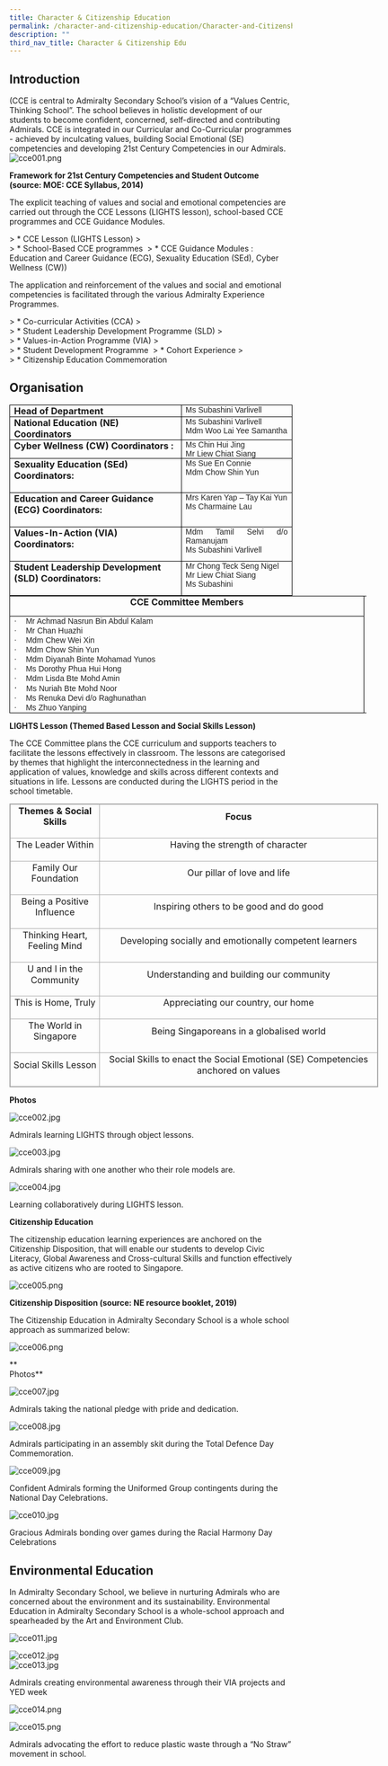 ```yaml
---
title: Character & Citizenship Education
permalink: /character-and-citizenship-education/Character-and-Citizenship-Edu/permalink
description: ""
third_nav_title: Character & Citizenship Edu
---
```


Introduction
------------

(CCE is central to Admiralty Secondary School’s vision of a “Values Centric, Thinking School”. The school believes in holistic development of our students to become confident, concerned, self-directed and contributing Admirals. CCE is integrated in our Curricular and Co-Curricular programmes - achieved by inculcating values, building Social Emotional (SE) competencies and developing 21st Century Competencies in our Admirals.![cce001.png](https://admiraltysec.moe.edu.sg/qql/slot/u752/Student%20Development%20&amp;%20Learning%20for%20Life/CCE/CCE/2019/cce001.png)  

**Framework for 21st&nbsp;Century Competencies and Student Outcome (source: MOE: CCE Syllabus, 2014)**

The explicit teaching of values and social and emotional competencies are carried out through the CCE Lessons (LIGHTS lesson), school-based CCE programmes and CCE Guidance Modules.&nbsp;

&gt; *   CCE Lesson (LIGHTS Lesson)
&gt;     
&gt; *   School-Based CCE programmes&nbsp;
&gt; *   CCE Guidance Modules : Education and Career Guidance (ECG), Sexuality Education (SEd), Cyber Wellness (CW))

  

The application and reinforcement of the values and social and emotional competencies is facilitated through the various Admiralty Experience Programmes.

&gt; *   Co-curricular Activities (CCA)
&gt;     
&gt; *   Student Leadership Development Programme (SLD)
&gt;     
&gt; *   Values-in-Action Programme (VIA)
&gt;     
&gt; *   Student Development Programme&nbsp;
&gt; *   Cohort Experience
&gt;     
&gt; *   Citizenship Education Commemoration

Organisation
------------

  

<table style="margin: 0px; outline: 0px; padding: 0px; border-collapse: collapse; border: none;" cellpadding="0" cellspacing="0" border="1" class="MsoTableGrid"><tbody style="margin: 0px; outline: 0px; padding: 0px;"><tr style="margin: 0px; outline: 0px; padding: 0px;"><td style="margin: 0px; outline: 0px; padding: 0in 5.4pt; width: 278.75pt; border: 1pt solid windowtext;" valign="top" width="286"><p style="margin: 0px 0px 0.0001pt; outline: 0px; padding: 0px; line-height: normal;" class="MsoNormal"><b style="margin: 0px; outline: 0px; padding: 0px;"><span style="margin: 0px; outline: 0px; padding: 0px;" lang="EN-SG">Head of Department</span></b></p></td><td style="margin: 0px; outline: 0px; padding: 0in 5.4pt; width: 172.05pt; border-top: 1pt solid windowtext; border-right: 1pt solid windowtext; border-bottom: 1pt solid windowtext; border-image: initial; border-left: none;" valign="top" width="185"><p style="margin: 0px 0px 0.0001pt; outline: 0px; padding: 0px; line-height: normal; text-align: justify;" class="MsoNormal"><span style="margin: 0px; outline: 0px; padding: 0px; font-size: 10.5pt; font-family: &quot;Trebuchet MS&quot;, sans-serif; color: rgb(34, 34, 34);" lang="EN-SG">Ms Subashini Varlivell</span></p></td></tr><tr style="margin: 0px; outline: 0px; padding: 0px;"><td style="margin: 0px; outline: 0px; padding: 0in 5.4pt; width: 278.75pt; border-right: 1pt solid windowtext; border-bottom: 1pt solid windowtext; border-left: 1pt solid windowtext; border-image: initial; border-top: none;" valign="top" width="286"><p style="margin: 0px 0px 0.0001pt; outline: 0px; padding: 0px; line-height: normal;" class="MsoNormal"><b style="margin: 0px; outline: 0px; padding: 0px;"><span style="margin: 0px; outline: 0px; padding: 0px;" lang="EN-SG">National Education (NE) Coordinators</span></b></p></td><td style="margin: 0px; outline: 0px; padding: 0in 5.4pt; width: 172.05pt; border-top: none; border-left: none; border-bottom: 1pt solid windowtext; border-right: 1pt solid windowtext;" valign="top" width="185"><p style="margin: 0px 0px 0.0001pt; outline: 0px; padding: 0px; line-height: normal; text-align: justify;" class="MsoNormal"><span style="margin: 0px; outline: 0px; padding: 0px; font-size: 10.5pt; font-family: &quot;Trebuchet MS&quot;, sans-serif; color: rgb(34, 34, 34);" lang="EN-SG">Ms Subashini Varlivell</span></p><p style="margin: 0px 0px 0.0001pt; outline: 0px; padding: 0px; line-height: normal; text-align: justify;" class="MsoNormal"><span style="margin: 0px; outline: 0px; padding: 0px; font-size: 10.5pt; font-family: &quot;Trebuchet MS&quot;, sans-serif; color: rgb(34, 34, 34);" lang="EN-SG">Mdm Woo Lai Yee Samantha</span></p></td></tr><tr style="margin: 0px; outline: 0px; padding: 0px;"><td style="margin: 0px; outline: 0px; padding: 0in 5.4pt; width: 278.75pt; border-right: 1pt solid windowtext; border-bottom: 1pt solid windowtext; border-left: 1pt solid windowtext; border-image: initial; border-top: none;" valign="top" width="286"><p style="margin: 0px 0px 0.0001pt; outline: 0px; padding: 0px; line-height: normal;" class="MsoNormal"><b style="margin: 0px; outline: 0px; padding: 0px;"><span style="margin: 0px; outline: 0px; padding: 0px;" lang="EN-SG">Cyber Wellness (CW) Coordinators :</span></b></p></td><td style="margin: 0px; outline: 0px; padding: 0in 5.4pt; width: 172.05pt; border-top: none; border-left: none; border-bottom: 1pt solid windowtext; border-right: 1pt solid windowtext;" valign="top" width="185"><p style="margin: 0px 0px 0.0001pt; outline: 0px; padding: 0px; line-height: normal; text-align: justify;" class="MsoNormal"><span style="margin: 0px; outline: 0px; padding: 0px; font-size: 10.5pt; font-family: &quot;Trebuchet MS&quot;, sans-serif; color: rgb(34, 34, 34);" lang="EN-SG">Ms Chin Hui Jing</span></p><p style="margin: 0px 0px 0.0001pt; outline: 0px; padding: 0px; line-height: normal; text-align: justify;" class="MsoNormal"><span style="margin: 0px; outline: 0px; padding: 0px; font-size: 10.5pt; font-family: &quot;Trebuchet MS&quot;, sans-serif; color: rgb(34, 34, 34);" lang="EN-SG">Mr Liew Chiat Siang</span></p></td></tr><tr style="margin: 0px; outline: 0px; padding: 0px;"><td style="margin: 0px; outline: 0px; padding: 0in 5.4pt; width: 278.75pt; border-right: 1pt solid windowtext; border-bottom: 1pt solid windowtext; border-left: 1pt solid windowtext; border-image: initial; border-top: none;" valign="top" width="286"><p style="margin: 0px 0px 0.0001pt; outline: 0px; padding: 0px; line-height: normal;" class="MsoNormal"><b style="margin: 0px; outline: 0px; padding: 0px;"><span style="margin: 0px; outline: 0px; padding: 0px;" lang="EN-SG">Sexuality Education (SEd) Coordinators:</span></b></p><p style="margin: 0px 0px 0.0001pt; outline: 0px; padding: 0px; line-height: normal;" class="MsoNormal"><b style="margin: 0px; outline: 0px; padding: 0px;"><span style="margin: 0px; outline: 0px; padding: 0px;" lang="EN-SG">&nbsp;</span></b></p></td><td style="margin: 0px; outline: 0px; padding: 0in 5.4pt; width: 172.05pt; border-top: none; border-left: none; border-bottom: 1pt solid windowtext; border-right: 1pt solid windowtext;" valign="top" width="185"><p style="margin: 0px 0px 0.0001pt; outline: 0px; padding: 0px; line-height: normal; text-align: justify;" class="MsoNormal"><span style="margin: 0px; outline: 0px; padding: 0px; font-size: 10.5pt; font-family: &quot;Trebuchet MS&quot;, sans-serif; color: rgb(34, 34, 34);" lang="EN-SG">Ms Sue En Connie</span></p><p style="margin: 0px 0px 0.0001pt; outline: 0px; padding: 0px; line-height: normal; text-align: justify;" class="MsoNormal"><span style="margin: 0px; outline: 0px; padding: 0px; font-size: 10.5pt; font-family: &quot;Trebuchet MS&quot;, sans-serif; color: rgb(34, 34, 34);" lang="EN-SG">Mdm Chow Shin Yun</span></p></td></tr><tr style="margin: 0px; outline: 0px; padding: 0px;"><td style="margin: 0px; outline: 0px; padding: 0in 5.4pt; width: 278.75pt; border-right: 1pt solid windowtext; border-bottom: 1pt solid windowtext; border-left: 1pt solid windowtext; border-image: initial; border-top: none;" valign="top" width="286"><p style="margin: 0px 0px 0.0001pt; outline: 0px; padding: 0px; line-height: normal;" class="MsoNormal"><b style="margin: 0px; outline: 0px; padding: 0px;"><span style="margin: 0px; outline: 0px; padding: 0px;" lang="EN-SG">Education and Career Guidance (ECG) Coordinators:</span></b></p><p style="margin: 0px 0px 0.0001pt; outline: 0px; padding: 0px; line-height: normal;" class="MsoNormal"><b style="margin: 0px; outline: 0px; padding: 0px;"><span style="margin: 0px; outline: 0px; padding: 0px;" lang="EN-SG">&nbsp;</span></b></p></td><td style="margin: 0px; outline: 0px; padding: 0in 5.4pt; width: 172.05pt; border-top: none; border-left: none; border-bottom: 1pt solid windowtext; border-right: 1pt solid windowtext;" valign="top" width="185"><p style="margin: 0px 0px 0.0001pt; outline: 0px; padding: 0px; line-height: normal; text-align: justify;" class="MsoNormal"><span style="margin: 0px; outline: 0px; padding: 0px; font-size: 10.5pt; font-family: &quot;Trebuchet MS&quot;, sans-serif; color: rgb(34, 34, 34);" lang="EN-SG">Mrs Karen Yap – Tay Kai Yun</span></p><p style="margin: 0px 0px 0.0001pt; outline: 0px; padding: 0px; line-height: normal; text-align: justify;" class="MsoNormal"><span style="margin: 0px; outline: 0px; padding: 0px; font-size: 10.5pt; font-family: &quot;Trebuchet MS&quot;, sans-serif; color: rgb(34, 34, 34);" lang="EN-SG">Ms Charmaine Lau</span></p></td></tr><tr style="margin: 0px; outline: 0px; padding: 0px;"><td style="margin: 0px; outline: 0px; padding: 0in 5.4pt; width: 278.75pt; border-right: 1pt solid windowtext; border-bottom: 1pt solid windowtext; border-left: 1pt solid windowtext; border-image: initial; border-top: none;" valign="top" width="286"><p style="margin: 0px 0px 0.0001pt; outline: 0px; padding: 0px; line-height: normal;" class="MsoNormal"><b style="margin: 0px; outline: 0px; padding: 0px;"><span style="margin: 0px; outline: 0px; padding: 0px;" lang="EN-SG">Values-In-Action (VIA) Coordinators:</span></b></p><p style="margin: 0px 0px 0.0001pt; outline: 0px; padding: 0px; line-height: normal;" class="MsoNormal"><b style="margin: 0px; outline: 0px; padding: 0px;"><span style="margin: 0px; outline: 0px; padding: 0px;" lang="EN-SG">&nbsp;</span></b></p></td><td style="margin: 0px; outline: 0px; padding: 0in 5.4pt; width: 172.05pt; border-top: none; border-left: none; border-bottom: 1pt solid windowtext; border-right: 1pt solid windowtext;" valign="top" width="185"><p style="margin: 0px 0px 0.0001pt; outline: 0px; padding: 0px; line-height: normal; text-align: justify;" class="MsoNormal"><span style="margin: 0px; outline: 0px; padding: 0px; font-size: 10.5pt; font-family: &quot;Trebuchet MS&quot;, sans-serif; color: rgb(34, 34, 34);" lang="EN-SG">Mdm Tamil Selvi d/o Ramanujam</span></p><p style="margin: 0px 0px 0.0001pt; outline: 0px; padding: 0px; line-height: normal; text-align: justify;" class="MsoNormal"><span style="margin: 0px; outline: 0px; padding: 0px; font-size: 10.5pt; font-family: &quot;Trebuchet MS&quot;, sans-serif; color: rgb(34, 34, 34);" lang="EN-SG">Ms Subashini Varlivell</span></p></td></tr><tr style="margin: 0px; outline: 0px; padding: 0px;"><td style="margin: 0px; outline: 0px; padding: 0in 5.4pt; width: 278.75pt; border-right: 1pt solid windowtext; border-bottom: 1pt solid windowtext; border-left: 1pt solid windowtext; border-image: initial; border-top: none;" valign="top" width="286"><p style="margin: 0px 0px 0.0001pt; outline: 0px; padding: 0px; line-height: normal;" class="MsoNormal"><b style="margin: 0px; outline: 0px; padding: 0px;"><span style="margin: 0px; outline: 0px; padding: 0px;" lang="EN-SG">Student Leadership Development (SLD) Coordinators:</span></b></p><p style="margin: 0px 0px 0.0001pt; outline: 0px; padding: 0px; line-height: normal;" class="MsoNormal"><b style="margin: 0px; outline: 0px; padding: 0px;"><span style="margin: 0px; outline: 0px; padding: 0px;" lang="EN-SG">&nbsp;</span></b></p></td><td style="margin: 0px; outline: 0px; padding: 0in 5.4pt; width: 172.05pt; border-top: none; border-left: none; border-bottom: 1pt solid windowtext; border-right: 1pt solid windowtext;" valign="top" width="185"><p style="margin: 0px 0px 0.0001pt; outline: 0px; padding: 0px; line-height: normal; text-align: justify;" class="MsoNormal"><span style="margin: 0px; outline: 0px; padding: 0px; font-size: 10.5pt; font-family: &quot;Trebuchet MS&quot;, sans-serif; color: rgb(34, 34, 34);" lang="EN-SG">Mr Chong Teck Seng Nigel</span></p><p style="margin: 0px 0px 0.0001pt; outline: 0px; padding: 0px; line-height: normal; text-align: justify;" class="MsoNormal"><span style="margin: 0px; outline: 0px; padding: 0px; font-size: 10.5pt; font-family: &quot;Trebuchet MS&quot;, sans-serif; color: rgb(34, 34, 34);" lang="EN-SG">Mr Liew Chiat Siang</span></p><p style="margin: 0px 0px 0.0001pt; outline: 0px; padding: 0px; line-height: normal; text-align: justify;" class="MsoNormal"><span style="margin: 0px; outline: 0px; padding: 0px; font-size: 10.5pt; font-family: &quot;Trebuchet MS&quot;, sans-serif; color: rgb(34, 34, 34);" lang="EN-SG">Ms Subashini</span></p></td></tr></tbody></table>

  

<table style="margin: 0px; outline: 0px; padding: 0px; border-collapse: collapse; border: none; width: 636.219px;" cellpadding="0" cellspacing="0" border="1" class="MsoTableGrid"><tbody style="margin: 0px; outline: 0px; padding: 0px;"><tr style="margin: 0px; outline: 0px; padding: 0px; height: 13.45pt;"><td style="margin: 0px; outline: 0px; padding: 0in 5.4pt; width: 632px; border: 1pt solid windowtext; height: 13.45pt;" valign="top" rowspan="2" width="471"><p style="margin: 0px 0px 0.0001pt; outline: 0px; padding: 0px; line-height: normal; text-align: center;" align="center" class="MsoNormal"><b style="margin: 0px; outline: 0px; padding: 0px;"><span style="margin: 0px; outline: 0px; padding: 0px;" lang="EN-SG">CCE Committee Members</span></b></p></td><td style="margin: 0px; outline: 0px; padding: 0px; height: 13.45pt; border: none;" height="27" width="0"></td></tr><tr style="margin: 0px; outline: 0px; padding: 0px; height: 13.45pt;"><td style="margin: 0px; outline: 0px; padding: 0px; height: 13.45pt; border: none;" height="27" width="0"></td></tr><tr style="margin: 0px; outline: 0px; padding: 0px;"><td style="margin: 0px; outline: 0px; padding: 0in 5.4pt; width: 449.75pt; border-right: 1pt solid windowtext; border-bottom: 1pt solid windowtext; border-left: 1pt solid windowtext; border-image: initial; border-top: none;" valign="top" width="471"><p style="margin: 0in 0in 0.0001pt 0.25in; outline: 0px; padding: 0px; line-height: normal; text-indent: -0.25in;" class="MsoListParagraphCxSpFirst"><span style="margin: 0px; outline: 0px; padding: 0px; font-size: 10.5pt; font-family: Symbol; color: rgb(34, 34, 34);" lang="EN-SG">·<span style="margin: 0px; outline: 0px; padding: 0px; font-variant-numeric: normal; font-variant-east-asian: normal; font-stretch: normal; font-size: 7pt; line-height: normal; font-family: &quot;Times New Roman&quot;;">&nbsp;&nbsp;&nbsp;&nbsp;&nbsp;&nbsp;<span>&nbsp;</span></span></span><span style="margin: 0px; outline: 0px; padding: 0px; font-size: 10.5pt; font-family: &quot;Trebuchet MS&quot;, sans-serif; color: rgb(34, 34, 34);" lang="EN-SG">Mr Achmad Nasrun Bin Abdul Kalam</span></p><p style="margin: 0in 0in 0.0001pt 0.25in; outline: 0px; padding: 0px; line-height: normal; text-indent: -0.25in;" class="MsoListParagraphCxSpMiddle"><span style="margin: 0px; outline: 0px; padding: 0px; font-size: 10.5pt; font-family: Symbol; color: rgb(34, 34, 34);" lang="EN-SG">·<span style="margin: 0px; outline: 0px; padding: 0px; font-variant-numeric: normal; font-variant-east-asian: normal; font-stretch: normal; font-size: 7pt; line-height: normal; font-family: &quot;Times New Roman&quot;;">&nbsp;&nbsp;&nbsp;&nbsp;&nbsp;&nbsp;<span>&nbsp;</span></span></span><span style="margin: 0px; outline: 0px; padding: 0px; font-size: 10.5pt; font-family: &quot;Trebuchet MS&quot;, sans-serif; color: rgb(34, 34, 34);" lang="EN-SG">Mr Chan Huazhi</span></p><p style="margin: 0in 0in 0.0001pt 0.25in; outline: 0px; padding: 0px; line-height: normal; text-indent: -0.25in;" class="MsoListParagraphCxSpMiddle"><span style="margin: 0px; outline: 0px; padding: 0px; font-size: 10.5pt; font-family: Symbol; color: rgb(34, 34, 34);" lang="EN-SG">·<span style="margin: 0px; outline: 0px; padding: 0px; font-variant-numeric: normal; font-variant-east-asian: normal; font-stretch: normal; font-size: 7pt; line-height: normal; font-family: &quot;Times New Roman&quot;;">&nbsp;&nbsp;&nbsp;&nbsp;&nbsp;&nbsp;<span>&nbsp;</span></span></span><span style="margin: 0px; outline: 0px; padding: 0px; font-size: 10.5pt; font-family: &quot;Trebuchet MS&quot;, sans-serif; color: rgb(34, 34, 34);" lang="EN-SG">Mdm Chew Wei Xin</span></p><p style="margin: 0in 0in 0.0001pt 0.25in; outline: 0px; padding: 0px; line-height: normal; text-indent: -0.25in;" class="MsoListParagraphCxSpMiddle"><span style="margin: 0px; outline: 0px; padding: 0px; font-size: 10.5pt; font-family: Symbol; color: rgb(34, 34, 34);" lang="EN-SG">·<span style="margin: 0px; outline: 0px; padding: 0px; font-variant-numeric: normal; font-variant-east-asian: normal; font-stretch: normal; font-size: 7pt; line-height: normal; font-family: &quot;Times New Roman&quot;;">&nbsp;&nbsp;&nbsp;&nbsp;&nbsp;&nbsp;<span>&nbsp;</span></span></span><span style="margin: 0px; outline: 0px; padding: 0px; font-size: 10.5pt; font-family: &quot;Trebuchet MS&quot;, sans-serif; color: rgb(34, 34, 34);" lang="EN-SG">Mdm Chow Shin Yun</span></p><p style="margin: 0in 0in 0.0001pt 0.25in; outline: 0px; padding: 0px; line-height: normal; text-indent: -0.25in;" class="MsoListParagraphCxSpMiddle"><span style="margin: 0px; outline: 0px; padding: 0px; font-size: 10.5pt; font-family: Symbol; color: rgb(34, 34, 34);" lang="EN-SG">·<span style="margin: 0px; outline: 0px; padding: 0px; font-variant-numeric: normal; font-variant-east-asian: normal; font-stretch: normal; font-size: 7pt; line-height: normal; font-family: &quot;Times New Roman&quot;;">&nbsp;&nbsp;&nbsp;&nbsp;&nbsp;&nbsp;<span>&nbsp;</span></span></span><span style="margin: 0px; outline: 0px; padding: 0px; font-size: 10.5pt; font-family: &quot;Trebuchet MS&quot;, sans-serif; color: rgb(34, 34, 34);" lang="EN-SG">Mdm Diyanah Binte Mohamad Yunos</span></p><p style="margin: 0in 0in 0.0001pt 0.25in; outline: 0px; padding: 0px; line-height: normal; text-indent: -0.25in;" class="MsoListParagraphCxSpMiddle"><span style="margin: 0px; outline: 0px; padding: 0px; font-size: 10.5pt; font-family: Symbol; color: rgb(34, 34, 34);" lang="EN-SG">·<span style="margin: 0px; outline: 0px; padding: 0px; font-variant-numeric: normal; font-variant-east-asian: normal; font-stretch: normal; font-size: 7pt; line-height: normal; font-family: &quot;Times New Roman&quot;;">&nbsp;&nbsp;&nbsp;&nbsp;&nbsp;&nbsp;<span>&nbsp;</span></span></span><span style="margin: 0px; outline: 0px; padding: 0px; font-size: 10.5pt; font-family: &quot;Trebuchet MS&quot;, sans-serif; color: rgb(34, 34, 34);" lang="EN-SG">Ms Dorothy Phua Hui Hong</span></p><p style="margin: 0in 0in 0.0001pt 0.25in; outline: 0px; padding: 0px; line-height: normal; text-indent: -0.25in;" class="MsoListParagraphCxSpMiddle"><span style="margin: 0px; outline: 0px; padding: 0px; font-size: 10.5pt; font-family: Symbol; color: rgb(34, 34, 34);" lang="EN-SG">·<span style="margin: 0px; outline: 0px; padding: 0px; font-variant-numeric: normal; font-variant-east-asian: normal; font-stretch: normal; font-size: 7pt; line-height: normal; font-family: &quot;Times New Roman&quot;;">&nbsp;&nbsp;&nbsp;&nbsp;&nbsp;&nbsp;<span>&nbsp;</span></span></span><span style="margin: 0px; outline: 0px; padding: 0px; font-size: 10.5pt; font-family: &quot;Trebuchet MS&quot;, sans-serif; color: rgb(34, 34, 34);" lang="EN-SG">Mdm Lisda Bte Mohd Amin</span></p><p style="margin: 0in 0in 0.0001pt 0.25in; outline: 0px; padding: 0px; line-height: normal; text-indent: -0.25in;" class="MsoListParagraphCxSpMiddle"><span style="margin: 0px; outline: 0px; padding: 0px; font-family: Symbol;" lang="EN-SG">·<span style="margin: 0px; outline: 0px; padding: 0px; font-variant-numeric: normal; font-variant-east-asian: normal; font-stretch: normal; font-size: 7pt; line-height: normal; font-family: &quot;Times New Roman&quot;;">&nbsp;&nbsp;&nbsp;&nbsp;&nbsp;&nbsp;<span>&nbsp;</span></span></span><span style="margin: 0px; outline: 0px; padding: 0px; font-size: 10.5pt; font-family: &quot;Trebuchet MS&quot;, sans-serif; color: rgb(34, 34, 34);" lang="EN-SG">Ms Nuriah Bte Mohd Noor&nbsp;</span><span style="margin: 0px; outline: 0px; padding: 0px;" lang="EN-SG"></span></p><p style="margin: 0in 0in 0.0001pt 0.25in; outline: 0px; padding: 0px; line-height: normal; text-indent: -0.25in;" class="MsoListParagraphCxSpMiddle"><span style="margin: 0px; outline: 0px; padding: 0px; font-size: 10.5pt; font-family: Symbol; color: rgb(34, 34, 34);" lang="EN-SG">·<span style="margin: 0px; outline: 0px; padding: 0px; font-variant-numeric: normal; font-variant-east-asian: normal; font-stretch: normal; font-size: 7pt; line-height: normal; font-family: &quot;Times New Roman&quot;;">&nbsp;&nbsp;&nbsp;&nbsp;&nbsp;&nbsp;<span>&nbsp;</span></span></span><span style="margin: 0px; outline: 0px; padding: 0px; font-size: 10.5pt; font-family: &quot;Trebuchet MS&quot;, sans-serif; color: rgb(34, 34, 34);" lang="EN-SG">Ms Renuka Devi d/o Raghunathan&nbsp;</span></p><p style="margin: 0in 0in 0.0001pt 0.25in; outline: 0px; padding: 0px; line-height: normal; text-indent: -0.25in;" class="MsoListParagraphCxSpLast"><span style="margin: 0px; outline: 0px; padding: 0px; font-size: 10.5pt; font-family: Symbol; color: rgb(34, 34, 34);" lang="EN-SG">·<span style="margin: 0px; outline: 0px; padding: 0px; font-variant-numeric: normal; font-variant-east-asian: normal; font-stretch: normal; font-size: 7pt; line-height: normal; font-family: &quot;Times New Roman&quot;;">&nbsp;&nbsp;&nbsp;&nbsp;&nbsp;&nbsp;<span>&nbsp;</span></span></span><span style="margin: 0px; outline: 0px; padding: 0px; font-size: 10.5pt; font-family: &quot;Trebuchet MS&quot;, sans-serif; color: rgb(34, 34, 34);" lang="EN-SG">Ms Zhuo Yanping<span style="margin: 0px; outline: 0px; padding: 0px; background: rgb(242, 249, 255);"></span></span></p></td><td style="margin: 0px; outline: 0px; padding: 0px; border: none;" width="0"><p style="margin: 0px 0px 1em; outline: 0px; padding: 0px; line-height: 19.6px;" class="MsoNormal">&nbsp;</p></td></tr></tbody></table>

**LIGHTS Lesson (Themed Based Lesson and Social Skills Lesson)**

The CCE Committee plans the CCE curriculum and supports teachers to facilitate the lessons effectively in classroom. The lessons are categorised by themes that highlight the interconnectedness in the learning and application of values, knowledge and skills across different contexts and situations in life. Lessons are conducted during the LIGHTS period in the school timetable.  
  

<table style="margin: 0px; outline: 0px; padding: 0px; border-collapse: collapse; border: 1px solid rgb(170, 170, 170); width: 657px;" class="iveo_table ives_tab_simple3"><tbody style="margin: 0px; outline: 0px; padding: 0px;" class=""><tr style="margin: 0px; outline: 0px; padding: 0px;" class=""><td style="margin: 0px; outline: 0px; padding: 2px; text-align: center; border: 1px solid rgb(170, 170, 170);" class="" width="157"><p style="margin: 0px 0px 1em; outline: 0px; padding: 0px; line-height: 19.6px;" class=""><span style="margin: 0px; outline: 0px; padding: 0px;" class=""><span style="margin: 0px; outline: 0px; padding: 0px;" class=""><b style="margin: 0px; outline: 0px; padding: 0px;">Themes &amp; Social Skills</b></span></span></p></td><td style="margin: 0px; outline: 0px; padding: 2px; text-align: center; border: 1px solid rgb(170, 170, 170); width: 504px;" class="" width="314"><p style="margin: 0px 0px 1em; outline: 0px; padding: 0px; line-height: 19.6px;" class=""><span style="margin: 0px; outline: 0px; padding: 0px;" class=""><span style="margin: 0px; outline: 0px; padding: 0px;" class=""><b style="margin: 0px; outline: 0px; padding: 0px;">Focus</b></span></span></p></td></tr><tr style="margin: 0px; outline: 0px; padding: 0px;" class=""><td style="margin: 0px; outline: 0px; padding: 2px; text-align: center; border: 1px solid rgb(170, 170, 170);" class="" width="157"><p style="margin: 0px 0px 1em; outline: 0px; padding: 0px; line-height: 19.6px;" class=""><span style="margin: 0px; outline: 0px; padding: 0px;" class="">The Leader Within</span></p></td><td style="margin: 0px; outline: 0px; padding: 2px; text-align: center; border: 1px solid rgb(170, 170, 170);" class="" width="314"><p style="margin: 0px 0px 1em; outline: 0px; padding: 0px; line-height: 19.6px;" class=""><span style="margin: 0px; outline: 0px; padding: 0px;" class="">Having the strength of character<span style="margin: 0px; outline: 0px; padding: 0px;" class=""></span></span></p></td></tr><tr style="margin: 0px; outline: 0px; padding: 0px;" class=""><td style="margin: 0px; outline: 0px; padding: 2px; text-align: center; border: 1px solid rgb(170, 170, 170);" class="" width="157"><p style="margin: 0px 0px 1em; outline: 0px; padding: 0px; line-height: 19.6px;" class=""><span style="margin: 0px; outline: 0px; padding: 0px;" class="">Family Our Foundation</span></p></td><td style="margin: 0px; outline: 0px; padding: 2px; text-align: center; border: 1px solid rgb(170, 170, 170);" class="" width="314"><p style="margin: 0px 0px 1em; outline: 0px; padding: 0px; line-height: 19.6px;" class=""><span style="margin: 0px; outline: 0px; padding: 0px;" class="">Our pillar of love and life<span style="margin: 0px; outline: 0px; padding: 0px;" class=""></span></span></p></td></tr><tr style="margin: 0px; outline: 0px; padding: 0px;" class=""><td style="margin: 0px; outline: 0px; padding: 2px; text-align: center; border: 1px solid rgb(170, 170, 170);" class="" width="157"><p style="margin: 0px 0px 1em; outline: 0px; padding: 0px; line-height: 19.6px;" class=""><span style="margin: 0px; outline: 0px; padding: 0px;" class="">Being a Positive Influence</span></p></td><td style="margin: 0px; outline: 0px; padding: 2px; text-align: center; border: 1px solid rgb(170, 170, 170);" class="" width="314"><p style="margin: 0px 0px 1em; outline: 0px; padding: 0px; line-height: 19.6px;" class=""><span style="margin: 0px; outline: 0px; padding: 0px;" class="">Inspiring others to be good and do good<span style="margin: 0px; outline: 0px; padding: 0px;" class=""></span></span></p></td></tr><tr style="margin: 0px; outline: 0px; padding: 0px;" class=""><td style="margin: 0px; outline: 0px; padding: 2px; text-align: center; border: 1px solid rgb(170, 170, 170);" class="" width="157"><p style="margin: 0px 0px 1em; outline: 0px; padding: 0px; line-height: 19.6px;" class=""><span style="margin: 0px; outline: 0px; padding: 0px;" class="">Thinking Heart, Feeling Mind</span></p></td><td style="margin: 0px; outline: 0px; padding: 2px; text-align: center; border: 1px solid rgb(170, 170, 170);" class="" width="314"><p style="margin: 0px 0px 1em; outline: 0px; padding: 0px; line-height: 19.6px;" class=""><span style="margin: 0px; outline: 0px; padding: 0px;" class="">Developing socially and emotionally competent learners<span style="margin: 0px; outline: 0px; padding: 0px;" class=""></span></span></p></td></tr><tr style="margin: 0px; outline: 0px; padding: 0px;" class=""><td style="margin: 0px; outline: 0px; padding: 2px; text-align: center; border: 1px solid rgb(170, 170, 170);" class="" width="157"><p style="margin: 0px 0px 1em; outline: 0px; padding: 0px; line-height: 19.6px;" class=""><span style="margin: 0px; outline: 0px; padding: 0px;" class="">U and I in the Community</span></p></td><td style="margin: 0px; outline: 0px; padding: 2px; text-align: center; border: 1px solid rgb(170, 170, 170);" class="" width="314"><p style="margin: 0px 0px 1em; outline: 0px; padding: 0px; line-height: 19.6px;" class=""><span style="margin: 0px; outline: 0px; padding: 0px;" class="">Understanding and building our community<span style="margin: 0px; outline: 0px; padding: 0px;" class=""></span></span></p></td></tr><tr style="margin: 0px; outline: 0px; padding: 0px;" class=""><td style="margin: 0px; outline: 0px; padding: 2px; text-align: center; border: 1px solid rgb(170, 170, 170);" class="" width="157"><p style="margin: 0px 0px 1em; outline: 0px; padding: 0px; line-height: 19.6px;" class=""><span style="margin: 0px; outline: 0px; padding: 0px;" class="">This is Home, Truly</span></p></td><td style="margin: 0px; outline: 0px; padding: 2px; text-align: center; border: 1px solid rgb(170, 170, 170);" class="" width="314"><p style="margin: 0px 0px 1em; outline: 0px; padding: 0px; line-height: 19.6px;" class=""><span style="margin: 0px; outline: 0px; padding: 0px;" class="">Appreciating our country, our home<span style="margin: 0px; outline: 0px; padding: 0px;" class=""></span></span></p></td></tr><tr style="margin: 0px; outline: 0px; padding: 0px;" class=""><td style="margin: 0px; outline: 0px; padding: 2px; text-align: center; border: 1px solid rgb(170, 170, 170);" class="" width="157"><p style="margin: 0px 0px 1em; outline: 0px; padding: 0px; line-height: 19.6px;" class=""><span style="margin: 0px; outline: 0px; padding: 0px;" class="">The World in Singapore</span></p></td><td style="margin: 0px; outline: 0px; padding: 2px; text-align: center; border: 1px solid rgb(170, 170, 170);" class="" width="314"><p style="margin: 0px 0px 1em; outline: 0px; padding: 0px; line-height: 19.6px;" class=""><span style="margin: 0px; outline: 0px; padding: 0px;" class="">Being Singaporeans in a globalised world<span style="margin: 0px; outline: 0px; padding: 0px;" class=""></span></span></p></td></tr><tr style="margin: 0px; outline: 0px; padding: 0px;" class=""><td style="margin: 0px; outline: 0px; padding: 2px; text-align: center; border: 1px solid rgb(170, 170, 170);" class="" width="157"><p style="margin: 0px 0px 1em; outline: 0px; padding: 0px; line-height: 19.6px;" class=""><span style="margin: 0px; outline: 0px; padding: 0px;" class="">Social Skills Lesson</span></p></td><td style="margin: 0px; outline: 0px; padding: 2px; text-align: center; border: 1px solid rgb(170, 170, 170);" class="" width="314"><p style="margin: 0px 0px 1em; outline: 0px; padding: 0px; line-height: 19.6px;" class=""><span style="margin: 0px; outline: 0px; padding: 0px;" class="">Social Skills to enact the Social Emotional (SE) Competencies anchored on values</span></p></td></tr></tbody></table>

**Photos**  

  

![cce002.jpg](https://admiraltysec.moe.edu.sg/qql/slot/u752/Student%20Development%20&amp;%20Learning%20for%20Life/CCE/CCE/2019/cce002.jpg)  

Admirals learning LIGHTS through object lessons.  

  

![cce003.jpg](https://admiraltysec.moe.edu.sg/qql/slot/u752/Student%20Development%20&amp;%20Learning%20for%20Life/CCE/CCE/2019/cce003.jpg)  

Admirals sharing with one another who their role models are.

  

![cce004.jpg](https://admiraltysec.moe.edu.sg/qql/slot/u752/Student%20Development%20&amp;%20Learning%20for%20Life/CCE/CCE/2019/cce004.jpg)  

Learning collaboratively during LIGHTS lesson.  

  

  

**Citizenship Education**

The citizenship education learning experiences are anchored on the Citizenship Disposition, that will enable our students to develop Civic Literacy, Global Awareness and Cross-cultural Skills and function effectively as active citizens who are rooted to Singapore.

![cce005.png](https://admiraltysec.moe.edu.sg/qql/slot/u752/Student%20Development%20&amp;%20Learning%20for%20Life/CCE/CCE/2019/cce005.png)  

**Citizenship Disposition (source: NE resource booklet, 2019)**

The Citizenship Education in Admiralty Secondary School is a whole school approach as summarized below:  
  
![cce006.png](https://admiraltysec.moe.edu.sg/qql/slot/u752/Student%20Development%20&amp;%20Learning%20for%20Life/CCE/CCE/2019/cce006.png)  
  
  
  
  
  
  
  
  
  
  
  
  
  
  
  
  
**  
Photos**  
  
![cce007.jpg](https://admiraltysec.moe.edu.sg/qql/slot/u752/Student%20Development%20&amp;%20Learning%20for%20Life/CCE/CCE/2019/cce007.jpg)  

Admirals taking the national pledge with pride and dedication.

  

![cce008.jpg](https://admiraltysec.moe.edu.sg/qql/slot/u752/Student%20Development%20&amp;%20Learning%20for%20Life/CCE/CCE/2019/cce008.jpg)  

Admirals participating in an assembly skit during the Total Defence Day Commemoration.

  

![cce009.jpg](https://admiraltysec.moe.edu.sg/qql/slot/u752/Student%20Development%20&amp;%20Learning%20for%20Life/CCE/CCE/2019/cce009.jpg)  

Confident Admirals forming the Uniformed Group contingents during the National Day Celebrations.

  

![cce010.jpg](https://admiraltysec.moe.edu.sg/qql/slot/u752/Student%20Development%20&amp;%20Learning%20for%20Life/CCE/CCE/2019/cce010.jpg)  

Gracious Admirals bonding over games during the Racial Harmony Day Celebrations

Environmental Education
-----------------------

In Admiralty Secondary School, we believe in nurturing Admirals who are concerned about the environment and its sustainability. Environmental Education in Admiralty Secondary School is a whole-school approach and spearheaded by the Art and Environment Club.

  

![cce011.jpg](https://admiraltysec.moe.edu.sg/qql/slot/u752/Student%20Development%20&amp;%20Learning%20for%20Life/CCE/CCE/2019/cce011.jpg)

  

 ![cce012.jpg](https://admiraltysec.moe.edu.sg/qql/slot/u752/Student%20Development%20&amp;%20Learning%20for%20Life/CCE/CCE/2019/cce012.jpg)  
 ![cce013.jpg](https://admiraltysec.moe.edu.sg/qql/slot/u752/Student%20Development%20&amp;%20Learning%20for%20Life/CCE/CCE/2019/cce013.jpg)  


  

Admirals creating environmental awareness through their VIA projects and YED week


![cce014.png](https://admiraltysec.moe.edu.sg/qql/slot/u752/Student%20Development%20&amp;%20Learning%20for%20Life/CCE/CCE/2019/cce014.png)  

![cce015.png](https://admiraltysec.moe.edu.sg/qql/slot/u752/Student%20Development%20&amp;%20Learning%20for%20Life/CCE/CCE/2019/cce015.png)  


  

Admirals advocating the effort to reduce plastic waste through a “No Straw” movement in school.